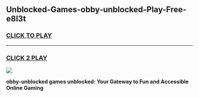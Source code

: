 
## Unblocked-Games-obby-unblocked-Play-Free-e8l3t
<h3>
<a href="https://premium76.site?title=obby-unblocked&ref=20M">CLICK TO PLAY</a></h3>
<hr>

<h3>
<a href="https://premium76.site?title=obby-unblocked&ref=20M">CLICK 2 PLAY</a>
  
</h3>

<a href="https://premium76.site?title=obby-unblocked&ref=19M"><img src="https://clearcache.store/games.png"></a>


**obby-unblocked games unblocked: Your Gateway to Fun and Accessible Online Gaming**

